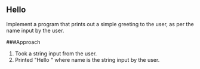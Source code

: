 ## Hello
Implement a program that prints out a simple greeting to the user, as per the name input by the user.

###Approach

1. Took a string input from the user.
2. Printed "Hello <name>" where name is the string input by the user.
